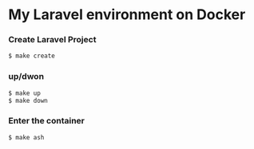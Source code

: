 
# My Laravel environment on Docker

### Create Laravel Project
``` sh
$ make create
```

### up/dwon
``` sh
$ make up
$ make down
```

### Enter the container
``` sh
$ make ash
```
